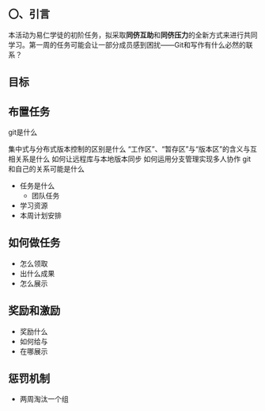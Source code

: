 ## 〇、引言

本活动为易仁学徒的初阶任务，拟采取**同侪互助**和**同侪压力**的全新方式来进行共同学习。第一周的任务可能会让一部分成员感到困扰——Git和写作有什么必然的联系？

## 目标

## 布置任务

git是什么


集中式与分布式版本控制的区别是什么
“工作区”、“暂存区”与“版本区”的含义与互相关系是什么
如何让远程库与本地版本同步
如何运用分支管理实现多人协作
git和自己的关系可能是什么

- 任务是什么
  - 团队任务
- 学习资源
- 本周计划安排

## 如何做任务

- 怎么领取
- 出什么成果
- 怎么展示

## 奖励和激励

- 奖励什么
- 如何给与
- 在哪展示

## 惩罚机制

- 两周淘汰一个组
